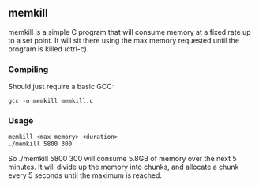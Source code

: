 memkill
-------

memkill is a simple C program that will consume memory at a fixed rate up to a set point. It 
will sit there using the max memory requested until the program is killed (ctrl-c).

### Compiling

Should just require a basic GCC:

    gcc -o memkill memkill.c

### Usage

    memkill <max memory> <duration>
    ./memkill 5800 300

So ./memkill 5800 300 will consume 5.8GB of memory over the next 5 minutes. It will divide up
the memory into chunks, and allocate a chunk every 5 seconds until the maximum is reached.


